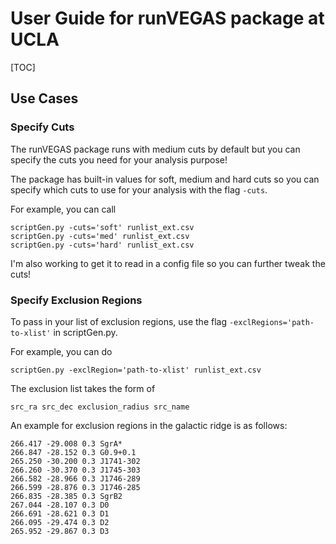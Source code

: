 # User Guide for runVEGAS package at UCLA

[TOC]

## Use Cases

### Specify Cuts

The runVEGAS package runs with medium cuts by default but you can specify the cuts you need for your analysis purpose!

The package has built-in values for soft, medium and hard cuts so you can specify which cuts to use for your analysis with the flag `-cuts`. 

For example, you can call

````shell
scriptGen.py -cuts='soft' runlist_ext.csv
scriptGen.py -cuts='med' runlist_ext.csv
scriptGen.py -cuts='hard' runlist_ext.csv
````

I'm also working to get it to read in a config file so you can further tweak the cuts!



### Specify Exclusion Regions

To pass in your list of exclusion regions, use the flag `-exclRegions='path-to-xlist'` in scriptGen.py. 

For example, you can do

```shell
scriptGen.py -exclRegion='path-to-xlist' runlist_ext.csv
```



The exclusion list takes the form of

```
src_ra src_dec exclusion_radius src_name
```

An example for exclusion regions in the galactic ridge is as follows:

```
266.417 -29.008 0.3 SgrA*
266.847 -28.152 0.3 G0.9+0.1
265.250 -30.200 0.3 J1741-302
266.260 -30.370 0.3 J1745-303
266.582 -28.966 0.3 J1746-289
266.599 -28.876 0.3 J1746-285
266.835 -28.385 0.3 SgrB2
267.044 -28.107 0.3 D0
266.691 -28.621 0.3 D1
266.095 -29.474 0.3 D2
265.952 -29.867 0.3 D3
```



